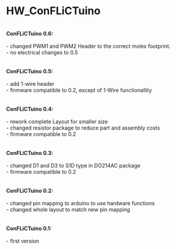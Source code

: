 HW_ConFLiCTuino
===============

<br>
<b>ConFLiCTuino 0.6: </b><br>
 <br>
 - changed PWM1 and PWM2 Header to the correct molex footprint. <br>
 - no electrical changes to 0.5 <br>
     <br>
 <br>
<b>ConFLiCTuino 0.5: </b><br>
 <br>
 - add 1-wire header  <br>
 - firmware compatible to 0.2, except of 1-Wire functionallity <br>
     <br>
 <br>
<b>ConFLiCTuino 0.4: </b><br>
 <br>
 - rework complete Layout for smaller size  <br>
 - changed resistor package to reduce part and assembly costs <br>
 - firmware compatible to 0.2 <br>
     <br>
 <br>
<b>ConFLiCTuino 0.3: </b><br>
 <br>
 - changed D1 and D3 to S1D type in DO214AC package  <br>
 - firmware compatible to 0.2 <br>
     <br>
 <br>
<b>ConFLiCTuino 0.2:  </b>   <br>
  <br>
 - changed pin mapping to arduino to use hardware functions     <br>
 - changed whole layout to match new pin mapping   <br>
 <br>
 <br>
<b>ConFLiCTuino 0.1:   </b> <br>
  <br>
 - first version     <br>